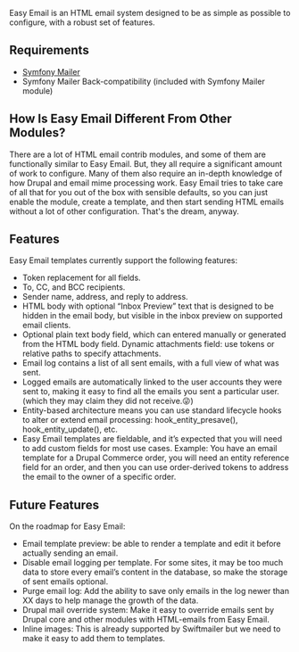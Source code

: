 Easy Email is an HTML email system designed to be as simple as possible to configure, with a robust set of features.

## Requirements

* [Symfony Mailer](https://www.drupal.org/project/symfony_mailer)
* Symfony Mailer Back-compatibility (included with Symfony Mailer module)

## How Is Easy Email Different From Other Modules?

There are a lot of HTML email contrib modules, and some of them are functionally similar to Easy Email. But, they all require a significant amount of work to configure. Many of them also require an in-depth knowledge of how Drupal and email mime processing work. Easy Email tries to take care of all that for you out of the box with sensible defaults, so you can just enable the module, create a template, and then start sending HTML emails without a lot of other configuration. That's the dream, anyway.

## Features

Easy Email templates currently support the following features:

* Token replacement for all fields.
* To, CC, and BCC recipients.
* Sender name, address, and reply to address.
* HTML body with optional “Inbox Preview” text that is designed to be hidden in the email body, but visible in the inbox preview on supported email clients.
* Optional plain text body field, which can entered manually or generated from the HTML body field.
Dynamic attachments field: use tokens or relative paths to specify attachments.
* Email log contains a list of all sent emails, with a full view of what was sent.
* Logged emails are automatically linked to the user accounts they were sent to, making it easy to find all the emails you sent a particular user. (which they may claim they did not receive.😜)
* Entity-based architecture means you can use standard lifecycle hooks to alter or extend email processing: hook_entity_presave(), hook_entity_update(), etc.
* Easy Email templates are fieldable, and it’s expected that you will need to add custom fields for most use cases. Example: You have an email template for a Drupal Commerce order, you will need an entity reference field for an order, and then you can use order-derived tokens to address the email to the owner of a specific order.

## Future Features

On the roadmap for Easy Email:

* Email template preview: be able to render a template and edit it before actually sending an email.
* Disable email logging per template. For some sites, it may be too much data to store every email’s content in the database, so make the storage of sent emails optional.
* Purge email log: Add the ability to save only emails in the log newer than XX days to help manage the growth of the data.
* Drupal mail override system: Make it easy to override emails sent by Drupal core and other modules with HTML-emails from Easy Email.
* Inline images: This is already supported by Swiftmailer but we need to make it easy to add them to templates.
